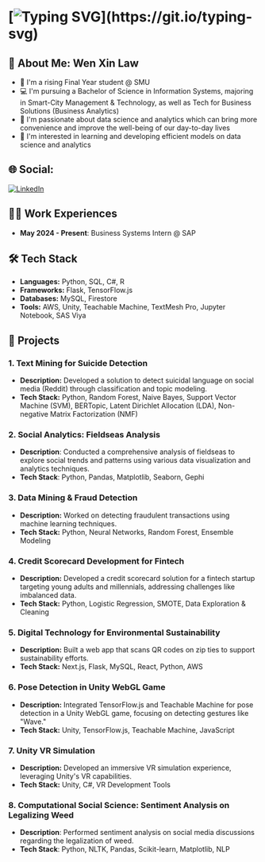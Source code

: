 <!--
**wenxinlor/wenxinlor** is a ✨ _special_ ✨ repository because its `README.md` (this file) appears on your GitHub profile.

Here are some ideas to get you started:

- 🔭 I’m currently working on ...
- 🌱 I’m currently learning ...
- 👯 I’m looking to collaborate on ...
- 🤔 I’m looking for help with ...
- 💬 Ask me about ...
- 📫 How to reach me: ...
- 😄 Pronouns: ...
- ⚡ Fun fact: ...
-->
# [![Typing SVG](https://readme-typing-svg.demolab.com?font=Space+Grotesk&weight=700&size=36&duration=3600&pause=1000&color=7491B2&vCenter=true&width=801&lines=Hi+there%2C+welcome+to+my+Github+Profile!)](https://git.io/typing-svg)
## 💫 About Me: Wen Xin Law
<ul>
  <li>🏫 I'm a rising Final Year student @ SMU</li>
  <li>💻 I'm pursuing a Bachelor of Science in Information Systems, majoring in Smart-City Management & Technology, as well as Tech for Business Solutions (Business Analytics) </li>
  <li>💓 I'm passionate about data science and analytics which can bring more convenience and improve the well-being of our day-to-day lives</li>
  <li>🤔 I'm interested in learning and developing efficient models on data science and analytics </li>
</ul>

## 🌐 Social:
[![LinkedIn](https://img.shields.io/badge/LinkedIn-0077B5?style=for-the-badge&logo=linkedin&logoColor=white)](https://www.linkedin.com/in/law-wen-xin/) <br>

## 👨‍💻 Work Experiences
<ul>
  <li> <b>May 2024 - Present</b>: Business Systems Intern @ SAP</li>
</ul>

## 🛠 Tech Stack
- **Languages:** Python, SQL, C#, R
- **Frameworks:** Flask, TensorFlow.js
- **Databases:** MySQL, Firestore
- **Tools:** AWS, Unity, Teachable Machine, TextMesh Pro, Jupyter Notebook, SAS Viya

## 🚀 Projects
### 1. **Text Mining for Suicide Detection**
- **Description:** Developed a solution to detect suicidal language on social media (Reddit) through classification and topic modeling.
- **Tech Stack:** Python, Random Forest, Naive Bayes, Support Vector Machine (SVM), BERTopic, Latent Dirichlet Allocation (LDA), Non-negative Matrix Factorization (NMF)

### 2. Social Analytics: Fieldseas Analysis
- **Description**: Conducted a comprehensive analysis of fieldseas to explore social trends and patterns using various data visualization and analytics techniques.
- **Tech Stack**: Python, Pandas, Matplotlib, Seaborn, Gephi

### 3. **Data Mining & Fraud Detection**
- **Description:** Worked on detecting fraudulent transactions using machine learning techniques.
- **Tech Stack:** Python, Neural Networks, Random Forest, Ensemble Modeling

### 4. **Credit Scorecard Development for Fintech**
- **Description:** Developed a credit scorecard solution for a fintech startup targeting young adults and millennials, addressing challenges like imbalanced data.
- **Tech Stack:** Python, Logistic Regression, SMOTE, Data Exploration & Cleaning

### 5. **Digital Technology for Environmental Sustainability**
- **Description:** Built a web app that scans QR codes on zip ties to support sustainability efforts.
- **Tech Stack:** Next.js, Flask, MySQL, React, Python, AWS

### 6. **Pose Detection in Unity WebGL Game**
- **Description:** Integrated TensorFlow.js and Teachable Machine for pose detection in a Unity WebGL game, focusing on detecting gestures like "Wave."
- **Tech Stack:** Unity, TensorFlow.js, Teachable Machine, JavaScript

### 7. **Unity VR Simulation**
- **Description:** Developed an immersive VR simulation experience, leveraging Unity's VR capabilities.
- **Tech Stack:** Unity, C#, VR Development Tools

### 8. Computational Social Science: Sentiment Analysis on Legalizing Weed
- **Description**: Performed sentiment analysis on social media discussions regarding the legalization of weed.
- **Tech Stack**: Python, NLTK, Pandas, Scikit-learn, Matplotlib, NLP

